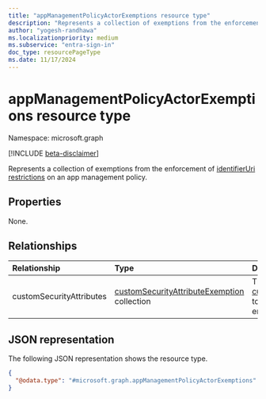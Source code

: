 ```yaml
---
title: "appManagementPolicyActorExemptions resource type"
description: "Represents a collection of exemptions from the enforcement of identifierUri restrictions on an app management policy."
author: "yogesh-randhawa"
ms.localizationpriority: medium
ms.subservice: "entra-sign-in"
doc_type: resourcePageType
ms.date: 11/17/2024
---
```


# appManagementPolicyActorExemptions resource type

Namespace: microsoft.graph

[!INCLUDE [beta-disclaimer](../../includes/beta-disclaimer.md)]

Represents a collection of exemptions from the enforcement of [identifierUri restrictions](../resources/identifierurirestriction.md) on an app management policy.

## Properties
None.

## Relationships
|Relationship|Type|Description|
|:---|:---|:---|
|customSecurityAttributes|[customSecurityAttributeExemption](../resources/customsecurityattributeexemption.md) collection| The collection of [customSecurityAttributeExemption](../resources/customsecurityattributeexemption.md) to exempt from the policy enforcement. Limit of 5. |

## JSON representation
The following JSON representation shows the resource type.
<!-- {
  "blockType": "resource",
  "@odata.type": "microsoft.graph.appManagementPolicyActorExemptions"
}
-->
``` json
{
  "@odata.type": "#microsoft.graph.appManagementPolicyActorExemptions"
}
```